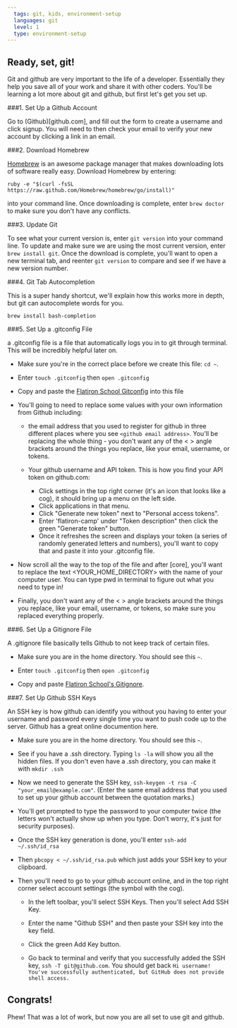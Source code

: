 ```yaml
---
  tags: git, kids, environment-setup 
  languages: git
  level: 1
  type: environment-setup 
---
```


## Ready, set, git!

Git and github are very important to the life of a developer. Essentially they help you save all of your work and share it with other coders. You'll be learning a lot more about git and github, but first let's get you set up.

###1. Set Up a Github Account

Go to (Github)[github.com], and fill out the form to create a username and click signup. You will need to then check your email to verify your new account by clicking a link in an email.

###2. Download Homebrew

[Homebrew](http://brew.sh/.) is an awesome package manager that makes downloading lots of software really easy. Download Homebrew by entering:

`ruby -e "$(curl -fsSL https://raw.github.com/Homebrew/homebrew/go/install)"`

into your command line. Once downloading is complete, enter `brew doctor` to make sure you don't have any conflicts.

###3. Update Git

To see what your current version is, enter `git version` into your command line. To update and make sure we are using the most current version, enter `brew install git`. Once the download is complete, you'll want to open a new terminal tab, and reenter `git version` to compare and see if we have a new version number.

###4. Git Tab Autocompletion

This is a super handy shortcut, we'll explain how this works more in depth, but git can autocomplete words for you.

`brew install bash-completion`

###5. Set Up a .gitconfig File

a .gitconfig file is a file that automatically logs you in to git through terminal. This will be incredibly helpful later on. 

* Make sure you're in the correct place before we create this file: `cd ~`.

* Enter `touch .gitconfig` then `open .gitconfig` 

* Copy and paste the [Flatiron School Gitconfig](https://github.com/flatiron-school/dotfiles/blob/master/gitconfig) into this file

* You'll going to need to replace some values with your own information from Github including:

  * the email address that you used to register for github in three different places where you see `<github email address>`. You'll be replacing the whole thing - you don't want any of the < > angle brackets around the things you replace, like your email, username, or tokens.

  * Your github username and API token. This is how you find your API token on github.com:

    * Click settings in the top right corner (it's an icon that looks like a cog), it should bring up a menu on the left side. 
    * Click applications in that menu.
    * Click "Generate new token" next to "Personal access tokens". 
    * Enter 'flatiron-camp' under "Token description" then click the green "Generate token" button. 
    * Once it refreshes the screen and displays your token (a series of randomly generated letters and numbers), you'll want to copy that and paste it into your .gitconfig file. 

* Now scroll all the way to the top of the file and after [core], you'll want to replace the text <YOUR_HOME_DIRECTORY> with the name of your computer user. You can type pwd in terminal to figure out what you need to type in!

* Finally, you don't want any of the < > angle brackets around the things you replace, like your email, username, or tokens, so make sure you replaced everything properly.

###6. Set Up a Gitignore File

A .gitignore file basically tells Github to not keep track of certain files.

* Make sure you are in the home directory. You should see this `~`. 

* Enter `touch .gitconfig` then `open .gitconfig`

* Copy and paste [Flatiron School's Gitignore](https://github.com/flatiron-school/dotfiles/blob/master/gitignore).

###7. Set Up Github SSH Keys

An SSH key is how github can identify you without you having to enter your username and password every single time you want to push code up to the server. Github has a great online documention here.

* Make sure you are in the home directory. You should see this `~`. 

* See if you have a .ssh directory. Typing `ls -la` will show you all the hidden files. If you don't even have a .ssh directory, you can make it with `mkdir .ssh`

* Now we need to generate the SSH key, `ssh-keygen -t rsa -C "your_email@example.com"`. (Enter the same email address that you used to set up your github account between the quotation marks.)

* You'll get prompted to type the password to your computer twice (the letters won't actually show up when you type. Don't worry, it's just for security purposes).

* Once the SSH key generation is done, you'll enter `ssh-add ~/.ssh/id_rsa`

* Then `pbcopy < ~/.ssh/id_rsa.pub` which just adds your SSH key to your clipboard.

* Then you'll need to go to your github account online, and in the top right corner select account settings (the symbol with the cog). 

  * In the left toolbar, you'll select SSH Keys. Then you'll select Add SSH Key.

  * Enter the name "Github SSH" and then paste your SSH key into the key field. 

  * Click the green Add Key button.

  * Go back to terminal and verify that you successfully added the SSH key, `ssh -T git@github.com`. You should get back `Hi username! You've successfully authenticated, but GitHub does not provide shell access.`

## Congrats! 

Phew! That was a lot of work, but now you are all set to use git and github.